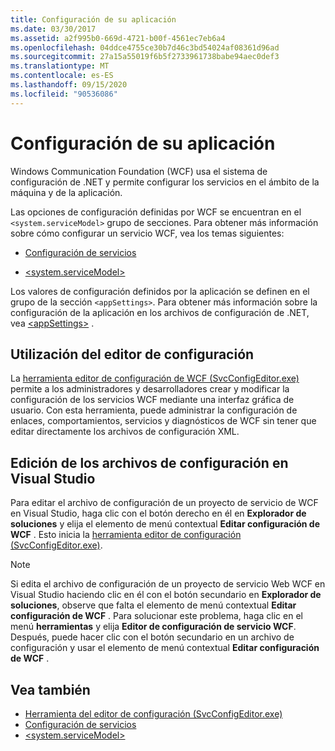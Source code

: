 ```yaml
---
title: Configuración de su aplicación
ms.date: 03/30/2017
ms.assetid: a2f995b0-669d-4721-b00f-4561ec7eb6a4
ms.openlocfilehash: 04ddce4755ce30b7d46c3bd54024af08361d96ad
ms.sourcegitcommit: 27a15a55019f6b5f2733961738babe94aec0def3
ms.translationtype: MT
ms.contentlocale: es-ES
ms.lasthandoff: 09/15/2020
ms.locfileid: "90536086"
---
```

# <a name="configuring-your-application"></a>Configuración de su aplicación
Windows Communication Foundation (WCF) usa el sistema de configuración de .NET y permite configurar los servicios en el ámbito de la máquina y de la aplicación.  
  
 Las opciones de configuración definidas por WCF se encuentran en el `<system.serviceModel>` grupo de secciones. Para obtener más información sobre cómo configurar un servicio WCF, vea los temas siguientes:  
  
- [Configuración de servicios](../configuring-services.md)  
  
- [\<system.serviceModel>](../../configure-apps/file-schema/wcf/system-servicemodel.md)  
  
 Los valores de configuración definidos por la aplicación se definen en el grupo de la sección `<appSettings>`. Para obtener más información sobre la configuración de la aplicación en los archivos de configuración de .NET, vea [\<appSettings>](/previous-versions/dotnet/netframework-4.0/ms228154(v=vs.100)) .  
  
## <a name="using-the-configuration-editor"></a>Utilización del editor de configuración  
 La [herramienta editor de configuración de WCF (SvcConfigEditor.exe)](../configuration-editor-tool-svcconfigeditor-exe.md) permite a los administradores y desarrolladores crear y modificar la configuración de los servicios WCF mediante una interfaz gráfica de usuario. Con esta herramienta, puede administrar la configuración de enlaces, comportamientos, servicios y diagnósticos de WCF sin tener que editar directamente los archivos de configuración XML.  
  
## <a name="editing-configuration-files-in-visual-studio"></a>Edición de los archivos de configuración en Visual Studio  
 Para editar el archivo de configuración de un proyecto de servicio de WCF en Visual Studio, haga clic con el botón derecho en él en **Explorador de soluciones** y elija el elemento de menú contextual **Editar configuración de WCF** . Esto inicia la [herramienta editor de configuración (SvcConfigEditor.exe)](../configuration-editor-tool-svcconfigeditor-exe.md).  
  
> [!NOTE]
> Si edita el archivo de configuración de un proyecto de servicio Web WCF en Visual Studio haciendo clic en él con el botón secundario en **Explorador de soluciones**, observe que falta el elemento de menú contextual **Editar configuración de WCF** . Para solucionar este problema, haga clic en el menú **herramientas** y elija **Editor de configuración de servicio WCF**. Después, puede hacer clic con el botón secundario en un archivo de configuración y usar el elemento de menú contextual **Editar configuración de WCF** .  
  
## <a name="see-also"></a>Vea también

- [Herramienta del editor de configuración (SvcConfigEditor.exe)](../configuration-editor-tool-svcconfigeditor-exe.md)
- [Configuración de servicios](../configuring-services.md)
- [\<system.serviceModel>](../../configure-apps/file-schema/wcf/system-servicemodel.md)
